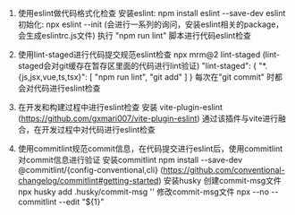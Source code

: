 1. 使用eslint做代码格式化检查
   安装eslint: npm install eslint --save-dev
   eslint初始化: npx eslint --init (会进行一系列的询问，安装eslint相关的package，会生成eslintrc.js文件)
   执行 "npm run lint" 脚本进行代码eslint检查

2. 使用lint-staged进行代码提交规范eslint检查
   npx mrm@2 lint-staged  (lint-staged会对git缓存在暂存区里面的代码进行lint验证)
   "lint-staged": {
    "*.{js,jsx,vue,ts,tsx}": [
      "npm run lint",
      "git add"
    ]
   }
  每次在"git commit" 时都会对代码进行eslint检查

3. 在开发和构建过程中进行eslint检查
   安装 vite-plugin-eslint (https://github.com/gxmari007/vite-plugin-eslint)
   通过该插件与vite进行融合，在开发过程中对代码进行eslint检查

4. 使用commitlint规范commit信息，在代码提交进行eslint后，使用commitlint对commit信息进行验证
   安装commitlint npm install --save-dev @commitlint/{config-conventional,cli} (https://github.com/conventional-changelog/commitlint#getting-started)
   安装husky
   创建commit-msg文件 npx husky add .husky/commit-msg ''
   修改commit-msg文件 npx --no -- commitlint --edit "\${1}"
